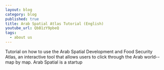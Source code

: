 ```yaml
---
layout: blog
category: blog
published: true
title: Arab Spatial Atlas Tutorial (English)
youtube_url: QbB1zY9pbeQ
tags:
  - about us
---
```




Tutorial on how to use the Arab Spatial Development and Food Security Atlas, an interactive tool that allows users to click through the Arab world--map by map. Arab Spatial is a startup 

